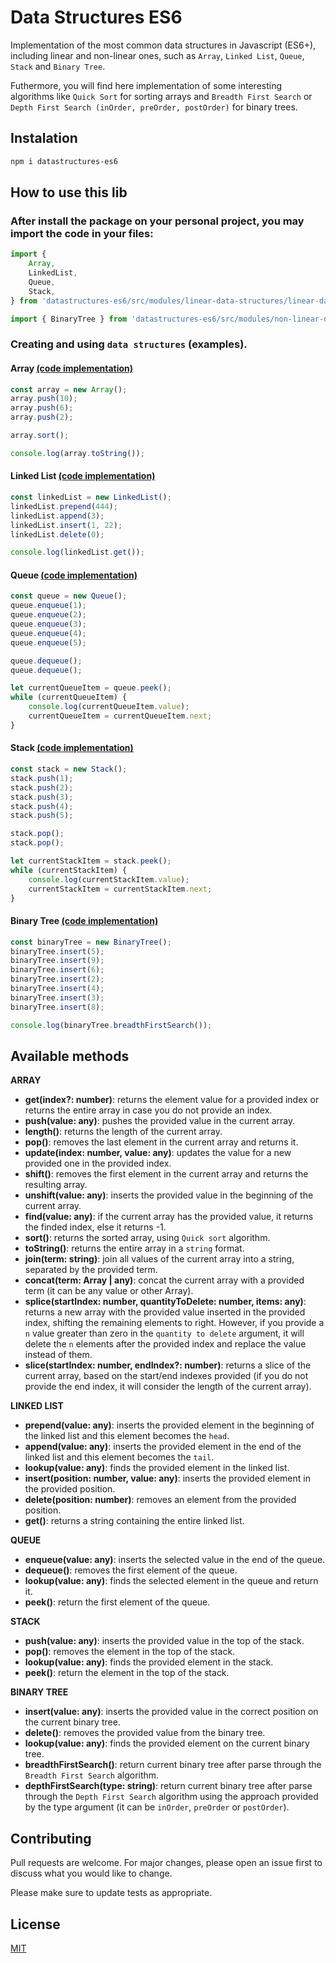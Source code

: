 # Data Structures ES6
Implementation of the most common data structures in Javascript (ES6+), including linear and non-linear ones, such as `Array`, `Linked List`, `Queue`, `Stack` and `Binary Tree`.

Futhermore, you will find here implementation of some interesting algorithms like `Quick Sort` for sorting arrays and `Breadth First Search` or `Depth First Search (inOrder, preOrder, postOrder)` for binary trees.

## Instalation
```bash
npm i datastructures-es6
```

## How to use this lib
### After install the package on your personal project, you may import the code in your files:
```javascript
import {
    Array,
    LinkedList,
    Queue,
    Stack,
} from 'datastructures-es6/src/modules/linear-data-structures/linear-data-structures.module.js';

import { BinaryTree } from 'datastructures-es6/src/modules/non-linear-data-structures/non-linear-data-structures.module.js';
```

### Creating and using `data structures` (examples).
#### Array [(code implementation)](https://github.com/andrefillypesilva/datastructures-es6/blob/main/src/modules/linear-data-structures/components/array/array.component.js)
```javascript
const array = new Array();
array.push(10);
array.push(6);
array.push(2);

array.sort();

console.log(array.toString());
```
#### Linked List [(code implementation)](https://github.com/andrefillypesilva/datastructures-es6/blob/main/src/modules/linear-data-structures/components/linked-list/linked-list.component.js)
```javascript
const linkedList = new LinkedList();
linkedList.prepend(444);
linkedList.append(3);
linkedList.insert(1, 22);
linkedList.delete(0);

console.log(linkedList.get());
```

#### Queue [(code implementation)](https://github.com/andrefillypesilva/datastructures-es6/blob/main/src/modules/linear-data-structures/components/queue/queue.component.js)
```javascript
const queue = new Queue();
queue.enqueue(1);
queue.enqueue(2);
queue.enqueue(3);
queue.enqueue(4);
queue.enqueue(5);

queue.dequeue();
queue.dequeue();

let currentQueueItem = queue.peek();
while (currentQueueItem) {
    console.log(currentQueueItem.value);
    currentQueueItem = currentQueueItem.next;
}
```

#### Stack [(code implementation)](https://github.com/andrefillypesilva/datastructures-es6/blob/main/src/modules/linear-data-structures/components/stack/stack.component.js)
```javascript
const stack = new Stack();
stack.push(1);
stack.push(2);
stack.push(3);
stack.push(4);
stack.push(5);

stack.pop();
stack.pop();

let currentStackItem = stack.peek();
while (currentStackItem) {
    console.log(currentStackItem.value);
    currentStackItem = currentStackItem.next;
}
```

#### Binary Tree [(code implementation)](https://github.com/andrefillypesilva/datastructures-es6/blob/main/src/modules/non-linear-data-structures/components/binary-tree/binary-tree.component.js)
```javascript
const binaryTree = new BinaryTree();
binaryTree.insert(5);
binaryTree.insert(9);
binaryTree.insert(6);
binaryTree.insert(2);
binaryTree.insert(4);
binaryTree.insert(3);
binaryTree.insert(8);

console.log(binaryTree.breadthFirstSearch());
```

## Available methods
**ARRAY**
- **get(index?: number)**: returns the element value for a provided index or returns the entire array in case you do not provide an index.
- **push(value: any)**: pushes the provided value in the current array.
- **length()**: returns the length of the current array.
- **pop()**: removes the last element in the current array and returns it.
- **update(index: number, value: any)**: updates the value for a new provided one in the provided index.
- **shift()**: removes the first element in the current array and returns the resulting array.
- **unshift(value: any)**: inserts the provided value in the beginning of the current array.
- **find(value: any)**: if the current array has the provided value, it returns the finded index, else it returns -1.
- **sort()**: returns the sorted array, using ```Quick sort``` algorithm.
- **toString()**: returns the entire array in a `string` format.
- **join(term: string)**: join all values of the current array into a string, separated by the provided term.
- **concat(term: Array | any)**: concat the current array with a provided term (it can be any value or other Array).
- **splice(startIndex: number, quantityToDelete: number, items: any)**: returns a new array with the provided value inserted in the provided index, shifting the remaining elements to right. However, if you provide a ```n``` value greater than zero in the ```quantity to delete``` argument, it will delete the ```n``` elements after the provided index and replace the value instead of them.
- **slice(startIndex: number, endIndex?: number)**: returns a slice of the current array, based on the start/end indexes provided (if you do not provide the end index, it will consider the length of the current array).

**LINKED LIST**
- **prepend(value: any)**: inserts the provided element in the beginning of the linked list and this element becomes the ```head```.
- **append(value: any)**: inserts the provided element in the end of the linked list and this element becomes the ```tail```.
- **lookup(value: any)**: finds the provided element in the linked list.
- **insert(position: number, value: any)**: inserts the provided element in the provided position.
- **delete(position: number)**: removes an element from the provided position.
- **get()**: returns a string containing the entire linked list.

**QUEUE**
- **enqueue(value: any)**: inserts the selected value in the end of the queue.
- **dequeue()**: removes the first element of the queue.
- **lookup(value: any)**: finds the selected element in the queue and return it.
- **peek()**: return the first element of the queue.

**STACK**
- **push(value: any)**: inserts the provided value in the top of the stack.
- **pop()**: removes the element in the top of the stack.
- **lookup(value: any)**: finds the provided element in the stack.
- **peek()**: return the element in the top of the stack.

**BINARY TREE**
- **insert(value: any)**: inserts the provided value in the correct position on the current binary tree.
- **delete()**: removes the provided value from the binary tree.
- **lookup(value: any)**: finds the provided element on the current binary tree.
- **breadthFirstSearch()**: return current binary tree after parse through the `Breadth First Search` algorithm.
- **depthFirstSearch(type: string)**: return current binary tree after parse through the `Depth First Search` algorithm using the approach provided by the type argument (it can be `inOrder`, `preOrder` or `postOrder`).

## Contributing
Pull requests are welcome. For major changes, please open an issue first to discuss what you would like to change.

Please make sure to update tests as appropriate.

## License
[MIT](https://choosealicense.com/licenses/mit/)
